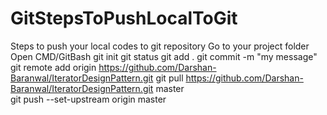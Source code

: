 # GitStepsToPushLocalToGit
Steps to push your local codes to git repository
Go to your project folder
Open CMD/GitBash
git init
git status
git add .
git commit -m "my message"
git remote add origin https://github.com/Darshan-Baranwal/IteratorDesignPattern.git
git pull https://github.com/Darshan-Baranwal/IteratorDesignPattern.git master	
git push --set-upstream origin master

